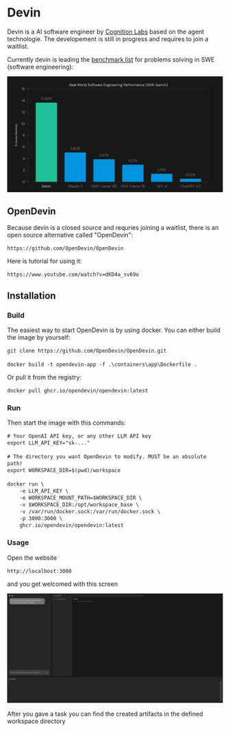 # Devin

Devin is a AI software engineer by [Cognition Labs](https://www.cognition-labs.com/) based on the agent technologie.
The developement is still in progress and requires to join a waitlist.

Currently devin is leading the [benchmark list](https://www.swebench.com/) for problems solving in SWE (software engineering):

![swe-benchmark](../media/swe-benchmark.png)

## OpenDevin

Because devin is a closed source and requries joining a waitlist, there is an open source alternative called "OpenDevin":

    https://github.com/OpenDevin/OpenDevin


Here is tutorial for using it:

    https://www.youtube.com/watch?v=dKD4a_sv69o


## Installation

### Build

The easiest way to start OpenDevin is by using docker.
You can either build the image by yourself:

    git clone https://github.com/OpenDevin/OpenDevin.git

    docker build -t opendevin-app -f .\containers\app\Dockerfile .     

Or pull it from the registry:

    docker pull ghcr.io/opendevin/opendevin:latest

### Run

Then start the image with this commands:

    # Your OpenAI API key, or any other LLM API key
    export LLM_API_KEY="sk-..."

    # The directory you want OpenDevin to modify. MUST be an absolute path!
    export WORKSPACE_DIR=$(pwd)/workspace

    docker run \
        -e LLM_API_KEY \
        -e WORKSPACE_MOUNT_PATH=$WORKSPACE_DIR \
        -v $WORKSPACE_DIR:/opt/workspace_base \
        -v /var/run/docker.sock:/var/run/docker.sock \
        -p 3000:3000 \
        ghcr.io/opendevin/opendevin:latest

### Usage

Open the website 

    http://localhost:3000

and you get welcomed with this screen

![opendevin](../media/opendevin.png)

After you gave a task you can find the created artifacts in the defined workspace directory